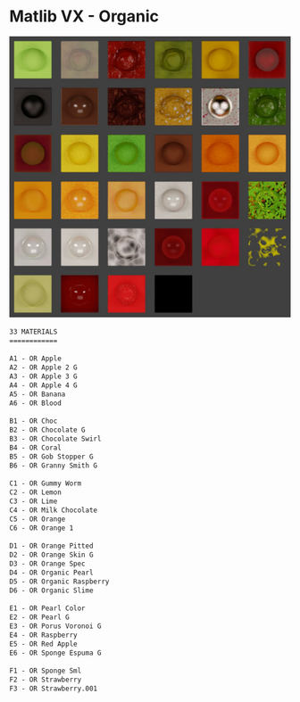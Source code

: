 # Matlib VX - Organic

![Matlib VX Organic](https://github.com/don1138/blender-materials/blob/main/Matlib-VX/Matlib-VX-Organic/Matlib-VX-Organic.jpg)

```
33 MATERIALS
============

A1 - OR Apple
A2 - OR Apple 2 G
A3 - OR Apple 3 G
A4 - OR Apple 4 G
A5 - OR Banana
A6 - OR Blood

B1 - OR Choc
B2 - OR Chocolate G
B3 - OR Chocolate Swirl
B4 - OR Coral
B5 - OR Gob Stopper G
B6 - OR Granny Smith G

C1 - OR Gummy Worm
C2 - OR Lemon
C3 - OR Lime
C4 - OR Milk Chocolate
C5 - OR Orange
C6 - OR Orange 1

D1 - OR Orange Pitted
D2 - OR Orange Skin G
D3 - OR Orange Spec
D4 - OR Organic Pearl
D5 - OR Organic Raspberry
D6 - OR Organic Slime

E1 - OR Pearl Color
E2 - OR Pearl G
E3 - OR Porus Voronoi G
E4 - OR Raspberry
E5 - OR Red Apple
E6 - OR Sponge Espuma G

F1 - OR Sponge Sml
F2 - OR Strawberry
F3 - OR Strawberry.001
```

